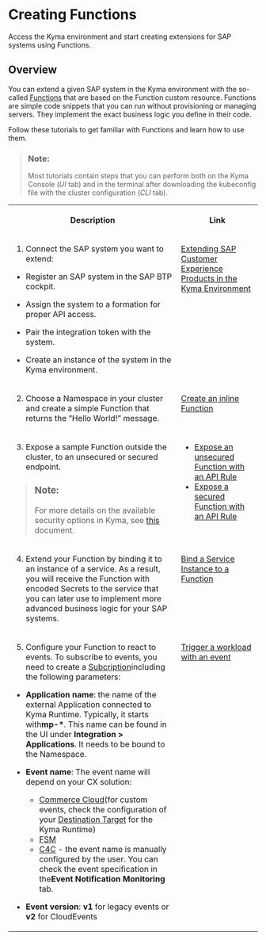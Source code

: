 <!-- loiofe4ba5b46f794037a4aee13df9df2d3c -->

# Creating Functions

Access the Kyma environment and start creating extensions for SAP systems using Functions.



<a name="loiofe4ba5b46f794037a4aee13df9df2d3c__section_qjy_wgf_dlb"/>

## Overview

You can extend a given SAP system in the Kyma environment with the so-called [Functions](https://kyma-project.io/docs/kyma/latest/01-overview/main-areas/serverless/svls-01-overview/) that are based on the Function custom resource. Functions are simple code snippets that you can run without provisioning or managing servers. They implement the exact business logic you define in their code.



Follow these tutorials to get familiar with Functions and learn how to use them.

> ### Note:  
> Most tutorials contain steps that you can perform both on the Kyma Console \(*UI* tab\) and in the terminal after downloading the kubeconfig file with the cluster configuration \(*CLI* tab\).




<table>
<tr>
<th valign="top">

Description



</th>
<th valign="top">

Link



</th>
</tr>
<tr>
<td valign="top">

1. Connect the SAP system you want to extend:

-   Register an SAP system in the SAP BTP cockpit.

-   Assign the system to a formation for proper API access.

-   Pair the integration token with the system.

-   Create an instance of the system in the Kyma environment.




</td>
<td valign="top">

[Extending SAP Customer Experience Products in the Kyma Environment](../40-extensions/extending-sap-customer-experience-products-in-the-kyma-environment-83df31a.md)



</td>
</tr>
<tr>
<td valign="top">

2. Choose a Namespace in your cluster and create a simple Function that returns the “Hello World!” message.



</td>
<td valign="top">

[Create an inline Function](https://kyma-project.io/docs/kyma/latest/03-tutorials/00-serverless/svls-01-create-inline-function/)



</td>
</tr>
<tr>
<td valign="top">

3. Expose a sample Function outside the cluster, to an unsecured or secured endpoint.

> ### Note:  
> For more details on the available security options in Kyma, see [this](https://kyma-project.io/docs/kyma/latest/05-technical-reference/apix-01-config-authorizations-apigateway) document.



</td>
<td valign="top">

-   [Expose an unsecured Function with an API Rule](https://kyma-project.io/docs/kyma/latest/03-tutorials/00-serverless/svls-03-expose-function/)
-   [Expose a secured Function with an API Rule](https://kyma-project.io/docs/kyma/latest/03-tutorials/00-api-exposure/apix-03-expose-and-secure-service/#deploy-expose-and-secure-the-sample-resources)



</td>
</tr>
<tr>
<td valign="top">

4. Extend your Function by binding it to an instance of a service. As a result, you will receive the Function with encoded Secrets to the service that you can later use to implement more advanced business logic for your SAP systems.



</td>
<td valign="top">

[Bind a Service Instance to a Function](https://kyma-project.io/docs/kyma/latest/03-tutorials/00-serverless/svls-10-bind-a-serviceinstance-to-a-function/)



</td>
</tr>
<tr>
<td valign="top">

5. Configure your Function to react to events. To subscribe to events, you need to create a [Subcription](https://kyma-project.io/docs/kyma/latest/02-get-started/04-trigger-workload-with-event/#create-a-subscription)including the following parameters:

-   **Application name**: the name of the external Application connected to Kyma Runtime. Typically, it starts with**mp-\***. This name can be found in the UI under **Integration \> Applications**. It needs to be bound to the Namespace.
-   **Event name**: The event name will depend on your CX solution:
    -   [Commerce Cloud](https://help.sap.com/viewer/d0224eca81e249cb821f2cdf45a82ace/2105/en-US/81d15ea98eaa451594dac05a9d3f06b5.html)\(for custom events, check the configuration of your [Destination Target](https://help.sap.com/viewer/d0224eca81e249cb821f2cdf45a82ace/2105/en-US/3e882f46581a46f0ba9518a90d268c56.html) for the Kyma Runtime\)
    -   [FSM](https://help.sap.com/viewer/fsm_integration/Cloud/en-US/kyma-connector.html)
    -   [C4C](https://help.sap.com/viewer/d5fec61c279741048109d851d4d3d1ad/LATEST/en-US/f9d56b2aeb3f42ddb8770fd31d4a115f.html) - the event name is manually configured by the user. You can check the event specification in the**Event Notification Monitoring** tab.


-   **Event version**: **v1** for legacy events or **v2** for CloudEvents



</td>
<td valign="top">

[Trigger a workload with an event](https://kyma-project.io/docs/kyma/latest/02-get-started/04-trigger-workload-with-event/)



</td>
</tr>
</table>


